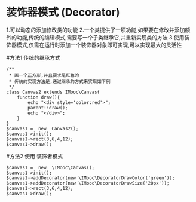 # 装饰器模式 (Decorator)

1.可以动态的添加修改类的功能
2.一个类提供了一项功能,如果要在修改并添加额外的功能,传统的编辑模式,需要写一个子类继承它,并重新实现类的方法
3.使用装饰器模式,仅需在运行时添加一个装饰器对象即可实现,可以实现最大的灵活性

#方法1 传统的继承方式
```
/**
 * 画一个正方形,并且要求是红色的
 * 传统的实现方法是,通过继承的方式来实现如下例
 */
class Canvas2 extends IMooc\Canvas{
    function draw(){
        echo "<div style='color:red'>";
        parent::draw();
        echo "</div>";
    }
}
$canvas1 =  new  Canvas2();
$canvas1->init();
$canvas1->rect(3,6,4,12);
$canvas1->draw();
```
#方法2 使用 装饰者模式 

```
$canvas1 =  new  \IMooc\Canvas();
$canvas1->init();
$canvas1->addDecorator(new \IMooc\DecoratorDrawColor('green'));
$canvas1->addDecorator(new \IMooc\DecoratorDrawSize('20px'));
$canvas1->rect(3,6,4,12);
$canvas1->draw();
```